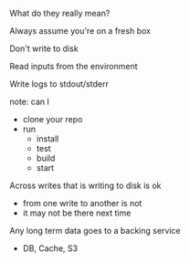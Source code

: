 What do they really mean?


Always assume you're on a fresh box


Don't write to disk


Read inputs from the environment


Write logs to stdout/stderr

note:
can I
- clone your repo
- run
  - install
  - test
  - build
  - start

Across writes that is
writing to disk is ok
- from one write to another is not
- it may not be there next time

Any long term data goes to a backing service
- DB, Cache, S3

